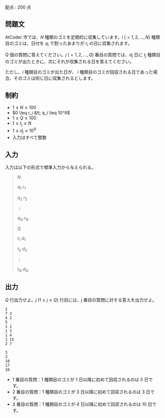 配点 : $200$ 点

## 問題文

AtCoder 市では、$N$ 種類のゴミを定期的に収集しています。$i\;(=1,2,\dots,N)$ 種類目のゴミは、日付を $q_i$ で割ったあまりが $r_i$ の日に収集されます。

$Q$ 個の質問に答えてください。$j\;(=1,2,\dots,Q)$ 番目の質問では、$d_j$ 日に $t_j$ 種類目のゴミが出たときに、次にそれが収集される日を答えてください。

ただし、$i$ 種類目のゴミが出た日が、 $i$ 種類目のゴミが回収される日であった場合、そのゴミは同じ日に収集されるとします。

## 制約

- $1 \leq N \leq 100$
- $0 \leq r_i &lt; q_i \leq 10^9$
- $1 \leq Q \leq 100$
- $1 \leq t_j \leq N$
- $1 \leq d_j \leq 10^9$
- 入力はすべて整数

## 入力

入力は以下の形式で標準入力から与えられる。

> $N$
> 
> $q_1$ $r_1$
> 
> $q_2$ $r_2$
> 
> $\vdots$
> 
> $q_N$ $r_N$
> 
> $Q$
> 
> $t_1$ $d_1$
> 
> $t_2$ $d_2$
> 
> $\vdots$
> 
> $t_Q$ $d_Q$

## 出力

$Q$ 行出力せよ。$j\;(1\leq j \leq Q)$ 行目には、$j$ 番目の質問に対する答えを出力せよ。

```input1
2
7 3
4 2
5
1 1
1 3
1 4
1 15
2 7
```

```output1
3
3
10
17
10
```

- $1$ 番目の質問：$1$ 種類目のゴミが $1$ 日以降に初めて回収されるのは $3$ 日です。
- $2$ 番目の質問：$1$ 種類目のゴミが $3$ 日以降に初めて回収されるのは $3$ 日です。
- $3$ 番目の質問：$1$ 種類目のゴミが $4$ 日以降に初めて回収されるのは $10$ 日です。